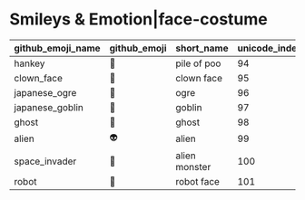 # Smileys & Emotion|face-costume

|github_emoji_name|github_emoji|short_name|unicode_index|
|---|---|---|---|
|hankey|:hankey:|pile of poo|94|
|clown_face|:clown_face:|clown face|95|
|japanese_ogre|:japanese_ogre:|ogre|96|
|japanese_goblin|:japanese_goblin:|goblin|97|
|ghost|:ghost:|ghost|98|
|alien|:alien:|alien|99|
|space_invader|:space_invader:|alien monster|100|
|robot|:robot:|robot face|101|
